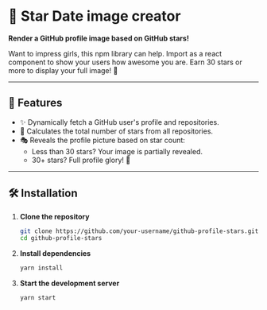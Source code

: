
# 🌟 Star Date image creator 
**Render a GitHub profile image based on GitHub stars!**  

Want to impress girls, this npm library can help. 
Import as a react component to show your users how awesome you are. 
Earn 30 stars or more to display your full image! 🌠

---

## 🚀 Features

- ✨ Dynamically fetch a GitHub user's profile and repositories.
- 🌌 Calculates the total number of stars from all repositories.
- 🎭 Reveals the profile picture based on star count:
  - Less than 30 stars? Your image is partially revealed.  
  - 30+ stars? Full profile glory! 🌟

---

## 🛠️ Installation

1. **Clone the repository**  
   ```bash
   git clone https://github.com/your-username/github-profile-stars.git
   cd github-profile-stars
   ```

2. **Install dependencies**  
   ```bash
   yarn install
   ```

3. **Start the development server**  
   ```bash
   yarn start
   ```


